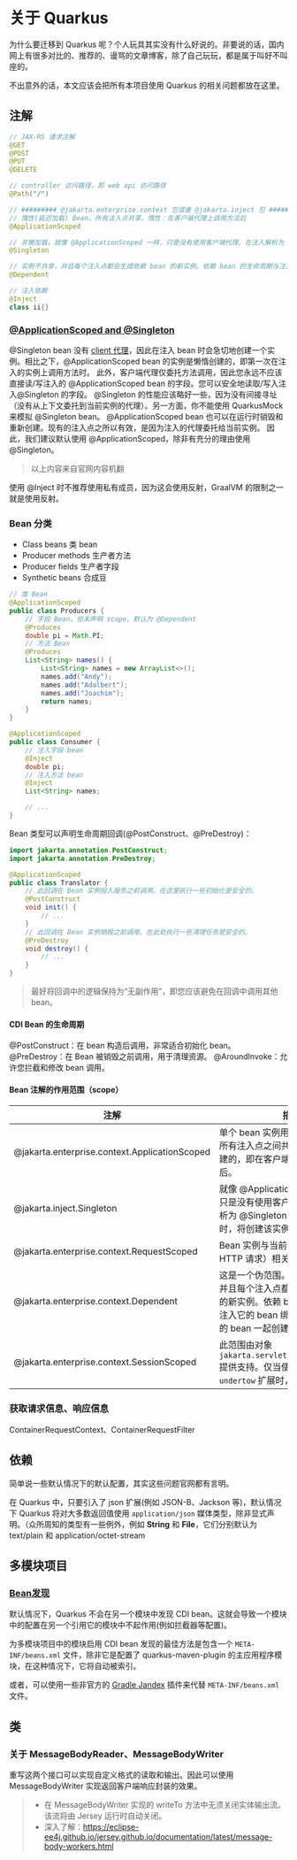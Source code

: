 # 关于 Quarkus

为什么要迁移到 Quarkus 呢？个人玩具其实没有什么好说的。非要说的话，国内网上有很多对比的、推荐的、谩骂的文章博客，除了自己玩玩，都是属于叫好不叫座的。

不出意外的话，本文应该会把所有本项目使用 Quarkus 的相关问题都放在这里。

## 注解

```java
// JAX-RS 请求注解
@GET
@POST
@PUT
@DELETE

// controller 访问路径，即 web api 访问路径
@Path("/")

// ######### @jakarta.enterprise.context 包或者 @jakarta.inject 包 #########
// 惰性(延迟加载) Bean，所有注入点共享，惰性：在客户端代理上调用方法后
@ApplicationScoped

// 非懒加载，就像 @ApplicationScoped 一样，只是没有使用客户端代理。在注入解析为 @Singleton Bean 的注入点时，将创建该实例
@Singleton

// 实例不共享，并且每个注入点都会生成依赖 bean 的新实例。依赖 bean 的生命周期与注入它的 bean 绑定 - 它将与注入它的 bean 一起创建和销毁。
@Dependent

// 注入依赖
@Inject
class ii{}
```

### [@ApplicationScoped and @Singleton](https://quarkus.io/guides/cdi#applicationscoped-and-singleton-look-very-similar-which-one-should-i-choose-for-my-quarkus-application)

@Singleton bean 没有 [client 代理](https://quarkus.io/guides/cdi#client_proxies)，因此在注入 bean 时会急切地创建一个实例。相比之下，@ApplicationScoped bean 的实例是懒惰创建的，即第一次在注入的实例上调用方法时。
此外，客户端代理仅委托方法调用，因此您永远不应该直接读/写注入的 @ApplicationScoped bean 的字段。您可以安全地读取/写入注入@Singleton 的字段。
@Singleton 的性能应该略好一些，因为没有间接寻址（没有从上下文委托到当前实例的代理）。另一方面，你不能使用 QuarkusMock 来模拟 @Singleton bean。
@ApplicationScoped bean 也可以在运行时销毁和重新创建。现有的注入点之所以有效，是因为注入的代理委托给当前实例。
因此，我们建议默认使用 @ApplicationScoped，除非有充分的理由使用 @Singleton。

> 以上内容来自官网内容机翻

使用 @Inject 时不推荐使用私有成员，因为这会使用反射，GraalVM 的限制之一就是使用反射。

### Bean 分类

- Class beans 类 bean
- Producer methods 生产者方法
- Producer fields 生产者字段
- Synthetic beans 合成豆

```java
// 类 Bean
@ApplicationScoped
public class Producers {
    // 字段 Bean，但未声明 scope，默认为 @Dependent
    @Produces
    double pi = Math.PI;
    // 方法 Bean
    @Produces
    List<String> names() {
        List<String> names = new ArrayList<>();
        names.add("Andy");
        names.add("Adalbert");
        names.add("Joachim");
        return names;
    }
}

@ApplicationScoped
public class Consumer {
    // 注入字段 bean
    @Inject
    double pi;
    // 注入方法 bean
    @Inject
    List<String> names;

    // ...
}
```

Bean 类型可以声明生命周期回调(@PostConstruct、@PreDestroy)：

```java
import jakarta.annotation.PostConstruct;
import jakarta.annotation.PreDestroy;

@ApplicationScoped
public class Translator {
    // 此回调在 Bean 实例投入服务之前调用。在这里执行一些初始化是安全的。
    @PostConstruct
    void init() {
        // ...
    }
    // 此回调在 Bean 实例销毁之前调用。在此处执行一些清理任务是安全的。
    @PreDestroy
    void destroy() {
        // ...
    }
}
```

> 最好将回调中的逻辑保持为“无副作用”，即您应该避免在回调中调用其他 bean。

#### CDI Bean 的生命周期

@PostConstruct：在 bean 构造后调用，非常适合初始化 bean。
@PreDestroy：在 Bean 被销毁之前调用，用于清理资源。
@AroundInvoke：允许您拦截和修改 bean 调用。

#### Bean 注解的作用范围（scope）

| 注解                                            | 描述                                                                                         |
|-----------------------------------------------|--------------------------------------------------------------------------------------------|
| @jakarta.enterprise.context.ApplicationScoped | 单个 bean 实例用于应用程序，并在所有注入点之间共享。实例是懒惰创建的，即在客户端代理上调用方法后。                                       |
| @jakarta.inject.Singleton                     | 就像 @ApplicationScoped 一样，只是没有使用客户端代理。在注入解析为 @Singleton Bean 的注入点时，将创建该实例。                  |
| @jakarta.enterprise.context.RequestScoped     | Bean 实例与当前请求（通常是 HTTP 请求）相关联。                                                              |
| @jakarta.enterprise.context.Dependent         | 这是一个伪范围。实例不是共享的，并且每个注入点都会生成依赖 bean 的新实例。依赖 bean 的生命周期与注入它的 bean 绑定 - 它将与注入它的 bean 一起创建和销毁。 |
| @jakarta.enterprise.context.SessionScoped     | 此范围由对象 `jakarta.servlet.http.HttpSession` 提供支持。仅当使用 `quarkus-undertow` 扩展时，它才可用。           |

### 获取请求信息、响应信息

ContainerRequestContext、ContainerRequestFilter

## 依赖

简单说一些默认情况下的默认配置，其实这些问题官网都有言明。

在 Quarkus 中，只要引入了 json 扩展(例如 JSON-B、Jackson 等)，默认情况下 Quarkus 将对大多数返回值使用 `application/json` 媒体类型，除非显式声明。（众所周知的类型有一些例外，例如 **String** 和 **File**，它们分别默认为 text/plain 和 application/octet-stream

## 多模块项目

### [Bean发现](https://quarkus.io/guides/cdi-reference#bean_discovery)

默认情况下，Quarkus 不会在另一个模块中发现 CDI bean。这就会导致一个模块中的配置在另一个引用它的模块中不起作用(例如拦截器等配置)。

为多模块项目中的模块启用 CDI bean 发现的最佳方法是包含一个 `META-INF/beans.xml` 文件，除非它是配置了 quarkus-maven-plugin 的主应用程序模块，在这种情况下，它将自动被索引。

或者，可以使用一些非官方的 [Gradle Jandex](https://plugins.gradle.org/search?term=jandex) 插件来代替 `META-INF/beans.xml` 文件。

## 类

### 关于 MessageBodyReader、MessageBodyWriter

重写这两个接口可以实现自定义格式的读取和输出。因此可以使用 MessageBodyWriter 实现返回客户端响应封装的效果。

> - 在 MessageBodyWriter 实现的 writeTo 方法中无须关闭实体输出流。该流将由 Jersey 运行时自动关闭。
> - 深入了解：https://eclipse-ee4j.github.io/jersey.github.io/documentation/latest/message-body-workers.html
